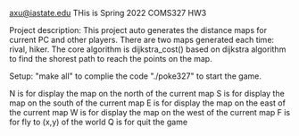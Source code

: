 axu@iastate.edu
THis is Spring 2022 COMS327 HW3

Project description:
This project auto generates the distance maps for current PC and other players. 
There are two maps generated each time: rival, hiker.
The core algorithm is dijkstra_cost() based on dijkstra algorithm to find the shorest path to reach the points on the map.

Setup:
"make all" to complie the code
"./poke327" to start the game.

N is for display the map on the north of the current map
S is for display the map on the south of the current map
E is for display the map on the east of the current map
W is for display the map on the west of the current map
F is for fly to (x,y) of the world
Q is for quit the game

